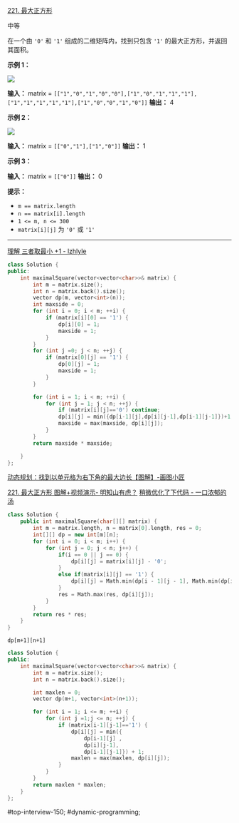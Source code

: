 [221. 最大正方形](https://leetcode.cn/problems/maximal-square/)

中等

在一个由 `'0'` 和 `'1'` 组成的二维矩阵内，找到只包含 `'1'` 的最大正方形，并返回其面积。

**示例 1：**

![](https://assets.leetcode.com/uploads/2020/11/26/max1grid.jpg)

**输入：** matrix = `[["1","0","1","0","0"],["1","0","1","1","1"],["1","1","1","1","1"],["1","0","0","1","0"]]`
**输出：** 4

**示例 2：**

![](https://assets.leetcode.com/uploads/2020/11/26/max2grid.jpg)

**输入：** matrix = `[["0","1"],["1","0"]]`
**输出：** 1

**示例 3：**

**输入：** matrix = `[["0"]]`
**输出：** 0

**提示：**

- `m == matrix.length`
- `n == matrix[i].length`
- `1 <= m, n <= 300`
- `matrix[i][j]` 为 `'0'` 或 `'1'`
---- ----
[理解 三者取最小 +1 - lzhlyle](https://leetcode.cn/problems/maximal-square/solutions/44586/li-jie-san-zhe-qu-zui-xiao-1-by-lzhlyle)

```cpp
class Solution {
public:
    int maximalSquare(vector<vector<char>>& matrix) {
        int m = matrix.size();
        int n = matrix.back().size();
        vector dp(m, vector<int>(n));
        int maxside = 0;
        for (int i = 0; i < m; ++i) {
            if (matrix[i][0] == '1') {
                dp[i][0] = 1;
                maxside = 1;
            }
        }
        for (int j =0; j < n; ++j) {
            if (matrix[0][j] == '1') {
                dp[0][j] = 1;
                maxside = 1;
            }
        }

        for (int i = 1; i < m; ++i) {
            for (int j = 1; j < n; ++j) {
                if (matrix[i][j]=='0') continue;
                dp[i][j] = min({dp[i-1][j],dp[i][j-1],dp[i-1][j-1]})+1;                
                maxside = max(maxside, dp[i][j]);
            }
        }
        return maxside * maxside;

    }
};
```

[动态规划：找到以单元格为右下角的最大边长【图解】-画图小匠](https://leetcode.cn/problems/maximal-square/solutions/2778034/javapython3cdong-tai-gui-hua-zhao-dao-yi-ik6m)

[221. 最大正方形 图解+视频演示- 明知山有虎？](https://leetcode.cn/problems/maximal-square/solutions/253739/221-zui-da-zheng-fang-xing-tu-jie-shi-pin-yan-shi-)
[稍微优化了下代码 - 一口浓郁的汤](https://leetcode.cn/problems/maximal-square/solutions/253739/221-zui-da-zheng-fang-xing-tu-jie-shi-pin-yan-shi-/comments/858920/)

```cpp
class Solution {
    public int maximalSquare(char[][] matrix) {
        int m = matrix.length, n = matrix[0].length, res = 0;
        int[][] dp = new int[m][n];
        for (int i = 0; i < m; i++) {
            for (int j = 0; j < n; j++) {
                if(i == 0 || j == 0) {
                    dp[i][j] = matrix[i][j] - '0';
                }
                else if(matrix[i][j] == '1') {
                    dp[i][j] = Math.min(dp[i - 1][j - 1], Math.min(dp[i][j - 1], dp[i - 1][j])) + 1;
                }
                res = Math.max(res, dp[i][j]);
            }
        }
        return res * res;
    }
}
```

`dp[m+1][n+1]`
```cpp
class Solution {
public:
    int maximalSquare(vector<vector<char>>& matrix) {
        int m = matrix.size();
        int n = matrix.back().size();

        int maxlen = 0;
        vector dp(m+1, vector<int>(n+1));

        for (int i = 1; i <= m; ++i) {
            for (int j =1;j <= n; ++j) {
                if (matrix[i-1][j-1]=='1') {
                    dp[i][j] = min({
                        dp[i-1][j] ,
                        dp[i][j-1],
                        dp[i-1][j-1]}) + 1;
                    maxlen = max(maxlen, dp[i][j]);
                }
            }
        }
        return maxlen * maxlen;
    }
};
```
#top-interview-150; #dynamic-programming;  